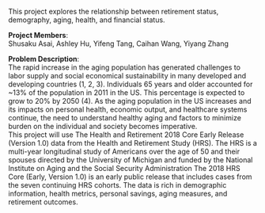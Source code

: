 This project explores the relationship between retirement status, demography, aging, health, and financial status.  

**Project Members**:    
Shusaku Asai, Ashley Hu, Yifeng Tang, Caihan Wang, Yiyang Zhang   

**Problem Description**:  
The rapid increase in the aging population has generated challenges to labor supply and social economical sustainability in many developed and developing countries (1, 2, 3). Individuals 65 years and older accounted for ~13% of the population in 2011 in the US. This percentage is expected to grow to 20% by 2050 (4). As the aging population in the US increases and its impacts on personal health, economic output, and healthcare systems continue, the need to understand healthy aging and factors to minimize burden on the individual and society becomes imperative.  
This project will use The Health and Retirement 2018 Core Early Release (Version 1.0) data from the Health and Retirement Study (HRS). The HRS is a multi-year longitudinal study of Americans over the age of 50 and their spouses directed by the University of Michigan and funded by the National Institute on Aging and the Social Security Administration The 2018 HRS Core (Early, Version 1.0) is an early public release that includes cases from the seven continuing HRS cohorts.  The data is rich in demographic information, health metrics, personal savings, aging measures, and retirement outcomes.  
